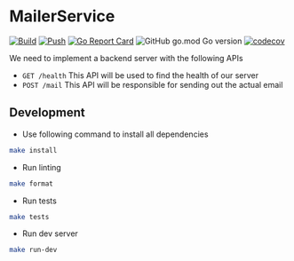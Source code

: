 # MailerService

[![Build](https://github.com/unofficialopensource-knit/MailerService/actions/workflows/ci.yml/badge.svg)](https://github.com/unofficialopensource-knit/MailerService/actions/workflows/ci.yml)
[![Push](https://github.com/unofficialopensource-knit/MailerService/actions/workflows/cd.yml/badge.svg)](https://github.com/unofficialopensource-knit/MailerService/actions/workflows/cd.yml)
[![Go Report Card](https://goreportcard.com/badge/github.com/unofficialopensource-knit/MailerService)](https://goreportcard.com/report/github.com/unofficialopensource-knit/MailerService)
![GitHub go.mod Go version](https://img.shields.io/github/go-mod/go-version/unofficialopensource-knit/MailerService)
[![codecov](https://codecov.io/gh/unofficialopensource-knit/MailerService/graph/badge.svg?token=7CIZ38MTQC)](https://codecov.io/gh/unofficialopensource-knit/MailerService)

We need to implement a backend server with the following APIs
* `GET /health` This API will be used to find the health of our server
* `POST /mail` This API will be responsible for sending out the actual email

## Development
* Use following command to install all dependencies
```bash
make install
```
* Run linting
```bash
make format
```
* Run tests
```bash
make tests
```
* Run dev server
```bash
make run-dev
```
